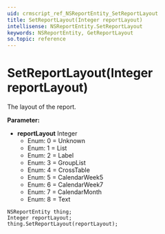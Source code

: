 ```yaml
---
uid: crmscript_ref_NSReportEntity_SetReportLayout
title: SetReportLayout(Integer reportLayout)
intellisense: NSReportEntity.SetReportLayout
keywords: NSReportEntity, GetReportLayout
so.topic: reference
---
```


# SetReportLayout(Integer reportLayout)

The layout of the report.

**Parameter:** 
 - **reportLayout** Integer
     - Enum: 0 = Unknown 
     - Enum: 1 = List 
     - Enum: 2 = Label 
     - Enum: 3 = GroupList 
     - Enum: 4 = CrossTable 
     - Enum: 5 = CalendarWeek5 
     - Enum: 6 = CalendarWeek7 
     - Enum: 7 = CalendarMonth 
     - Enum: 8 = Text 

```crmscript
NSReportEntity thing;
Integer reportLayout;
thing.SetReportLayout(reportLayout);
```

